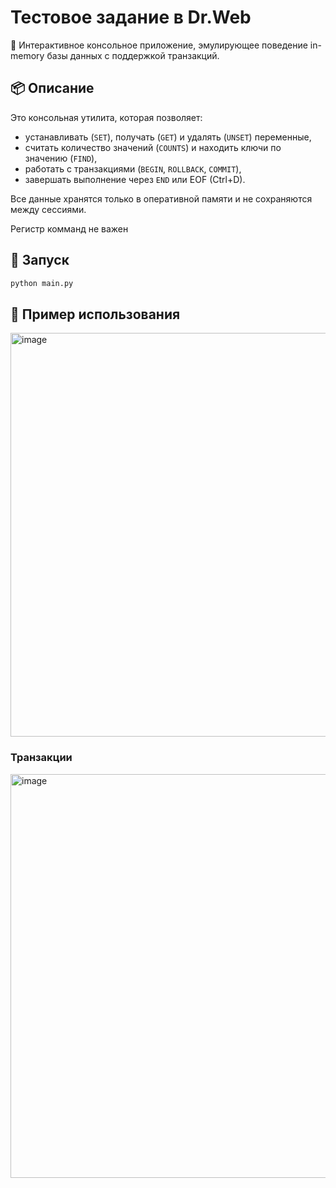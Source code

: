 # Тестовое задание в Dr.Web

🧠 Интерактивное консольное приложение, эмулирующее поведение in-memory базы данных с поддержкой транзакций.

## 📦 Описание

Это консольная утилита, которая позволяет:
- устанавливать (`SET`), получать (`GET`) и удалять (`UNSET`) переменные,
- считать количество значений (`COUNTS`) и находить ключи по значению (`FIND`),
- работать с транзакциями (`BEGIN`, `ROLLBACK`, `COMMIT`),
- завершать выполнение через `END` или EOF (Ctrl+D).

Все данные хранятся только в оперативной памяти и не сохраняются между сессиями.

Регистр комманд не важен

## 🚀 Запуск

```bash
python main.py
```

## 🧪 Пример использования

<img width="646" alt="image" src="https://github.com/user-attachments/assets/bb0e20f1-7018-4f32-bf0b-0dfdefda66d0" />

### Транзакции
<img width="646" alt="image" src="https://github.com/user-attachments/assets/295caf1b-a725-40a2-b4b4-b5dc4a4b90a8" />
